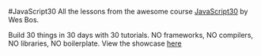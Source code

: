 #JavaScript30
All the lessons from the awesome course [JavaScript30]() by Wes Bos.

Build 30 things in 30 days with 30 tutorials.
NO frameworks, NO compilers, NO libraries, NO boilerplate.
View the showcase [here]()